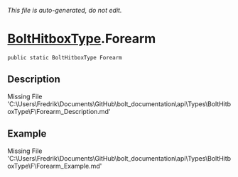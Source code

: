 *This file is auto-generated, do not edit.*

# [BoltHitboxType](Types/BoltHitboxType.md).Forearm
`public static BoltHitboxType Forearm`
## Description
Missing File 'C:\Users\Fredrik\Documents\GitHub\bolt_documentation\api\Types\BoltHitboxType\F\Forearm_Description.md'
## Example
Missing File 'C:\Users\Fredrik\Documents\GitHub\bolt_documentation\api\Types\BoltHitboxType\F\Forearm_Example.md'
